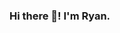 ### Hi there 👋! I'm Ryan.

<!--
**RyanMoodGAMING/RyanMoodGAMING** is a ✨ _special_ ✨ repository because its `README.md` (this file) appears on your GitHub profile.

- 🔭 I’m currently working on PandorianMC, spigot plugins.
- 🌱 I’m currently learning HTML.
- 📫 How to reach me: Discord - RyanMoodGAMING#4307
- 😄 Pronouns: He/Him

